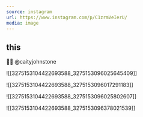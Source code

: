 ```yaml
---
source: instagram
url: https://www.instagram.com/p/C1zrmVeIerU/
media: image
---
```


## this

👏🏿 @caityjohnstone

![[3275153104422693588_3275153096025645409]]

![[3275153104422693588_3275153096017291183]]

![[3275153104422693588_3275153096025802607]]

![[3275153104422693588_3275153096378021539]]

